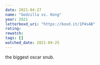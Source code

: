 ```yaml
---
date: 2021-04-27
name: "Godzilla vs. Kong"
year: 2021
letterboxd_uri: "https://boxd.it/1P4sAB"
rating: 
rewatch: 
tags: []
watched_date: 2021-04-25
---
```


the biggest oscar snub.
